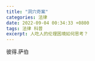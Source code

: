 ```yaml
---
title: "洞穴奇案"
categories: 法律
date: 2022-09-04 00:34:33 +0800
tags: 法律 科普
excerpt: 人吃人的伦理困境如何思考？
---
```


彼得.萨伯







